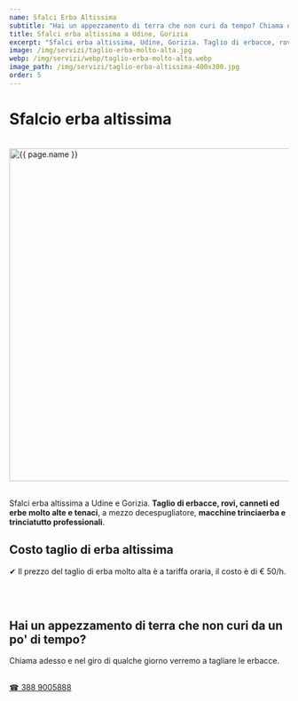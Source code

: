 ```yaml
---
name: Sfalci Erba Altissima
subtitle: "Hai un appezzamento di terra che non curi da tempo? Chiama ora!"
title: Sfalci erba altissima a Udine, Gorizia
excerpt: "Sfalci erba altissima, Udine, Gorizia. Taglio di erbacce, rovi, canneti ed erba molto alta e tenace, con trinciatrice. Prezzo e tariffa oraria, costo € 50/h."
image: /img/servizi/taglio-erba-molto-alta.jpg
webp: /img/servizi/webp/taglio-erba-molto-alta.webp
image_path: /img/servizi/taglio-erba-altissima-400x300.jpg
order: 5
---
```

# Sfalcio erba altissima

<br>
<div class="carousel">
<picture>
  <source srcset="{{ page.webp }}" type="image/webp">
  <source srcset="{{ page.image }}" type="image/jpeg">
  <img src="{{ page.image }}" width="800" width="800" height="600" alt="{{ page.name }}" title="{{ page.name }}"/>
</picture>
</div>
<br>

Sfalci erba altissima a Udine e Gorizia. **Taglio di erbacce, rovi, canneti ed erbe molto alte e tenaci**, a mezzo decespugliatore, **macchine trinciaerba e trinciatutto professionali**.

## Costo taglio di erba altissima

&#10004; Il prezzo del taglio di erba molto alta è a tariffa oraria, il costo è di € 50/h.

<br><br>
<div class="text-center">
  <h2>Hai un appezzamento di terra che non curi da un po' di tempo?</h2>
  <p>Chiama adesso e nel giro di qualche giorno verremo a tagliare le erbacce.</p>
  <br>
  <a title="Chiama adesso e prenota un sopralluogo" href="tel:+393889005888" class="button">&#9742; 388 9005888</a>
</div>
<br><br>

